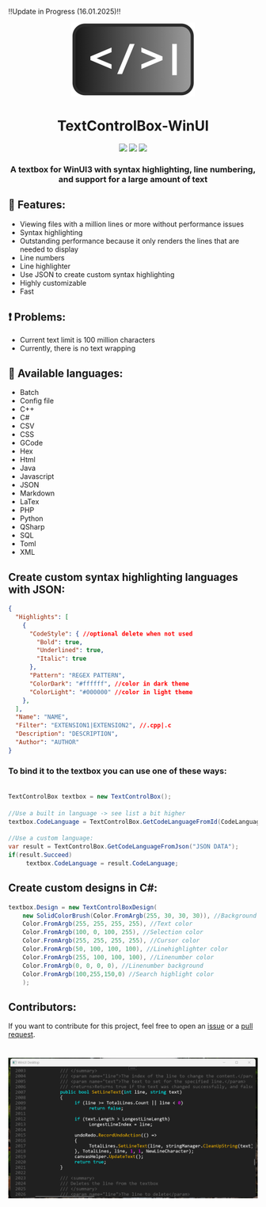 ‼️Update in Progress (16.01.2025)‼️


<div align="center">
<img src="images/Icon1.png" height="150px" width="auto">
<h1>TextControlBox-WinUI</h1>
</div>

<div align="center">
<img src="https://img.shields.io/github/issues/FrozenAssassine/TextControlBox-WinUI.svg?style=flat">
<img src="https://img.shields.io/github/stars/FrozenAssassine/TextControlBox-WinUI.svg?style=flat">
<img src="https://img.shields.io/github/repo-size/FrozenAssassine/TextControlBox-WinUI?style=flat">

<!--[![NuGet version (TextControlBox)](https://img.shields.io/nuget/v/TextControlBox.JuliusKirsch)](https://www.nuget.org/packages/TextControlBox.JuliusKirsch)-->

</div>

<h3 align="center">A textbox for WinUI3 with syntax highlighting, line numbering, and support for a large amount of text</h3>

## 🔎 Features:
- Viewing files with a million lines or more without performance issues
- Syntax highlighting
- Outstanding performance because it only renders the lines that are needed to display
- Line numbers
- Line highlighter
- Use JSON to create custom syntax highlighting
- Highly customizable
- Fast


## ❗ Problems:
- Current text limit is 100 million characters
- Currently, there is no text wrapping

## 🚩 Available languages:
- Batch
- Config file
- C++
- C#
- CSV
- CSS
- GCode
- Hex
- Html
- Java
- Javascript
- JSON
- Markdown
- LaTex
- PHP
- Python
- QSharp
- SQL
- Toml
- XML

## Create custom syntax highlighting languages with JSON:
```json
{
  "Highlights": [
    {
      "CodeStyle": { //optional delete when not used
        "Bold": true, 
        "Underlined": true, 
        "Italic": true
      },
      "Pattern": "REGEX PATTERN",
      "ColorDark": "#ffffff", //color in dark theme
      "ColorLight": "#000000" //color in light theme
    },
  ],
  "Name": "NAME",
  "Filter": "EXTENSION1|EXTENSION2", //.cpp|.c
  "Description": "DESCRIPTION",
  "Author": "AUTHOR"
}  
```

### To bind it to the textbox you can use one of these ways:
```cs

TextControlBox textbox = new TextControlBox();

//Use a built in language -> see list a bit higher
textbox.CodeLanguage = TextControlBox.GetCodeLanguageFromId(CodeLanguageId.CSharp");

//Use a custom language:
var result = TextControlBox.GetCodeLanguageFromJson("JSON DATA");
if(result.Succeed)
     textbox.CodeLanguage = result.CodeLanguage; 
```

## Create custom designs in C#:
```cs
textbox.Design = new TextControlBoxDesign(
    new SolidColorBrush(Color.FromArgb(255, 30, 30, 30)), //Background brush
    Color.FromArgb(255, 255, 255, 255), //Text color
    Color.FromArgb(100, 0, 100, 255), //Selection color
    Color.FromArgb(255, 255, 255, 255), //Cursor color
    Color.FromArgb(50, 100, 100, 100), //Linehighlighter color
    Color.FromArgb(255, 100, 100, 100), //Linenumber color
    Color.FromArgb(0, 0, 0, 0), //Linenumber background
    Color.FromArgb(100,255,150,0) //Search highlight color
    );
```


## Contributors:
If you want to contribute for this project, feel free to open an <a href="https://github.com/FrozenAssassine/TextControlBox-WinUI/issues/new">issue</a> or a <a href="https://github.com/FrozenAssassine/TextControlBox-WinUI/pulls">pull request</a>.

#

<img src="images/image1.png">
